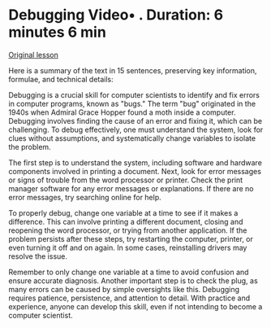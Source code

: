 # Debugging Video• . Duration: 6 minutes 6 min

[Original lesson](https://www.coursera.org/learn/uol-how-computers-work/lecture/IUWJM/debugging)

Here is a summary of the text in 15 sentences, preserving key information, formulae, and technical details:

Debugging is a crucial skill for computer scientists to identify and fix errors in computer programs, known as "bugs." The term "bug" originated in the 1940s when Admiral Grace Hopper found a moth inside a computer. Debugging involves finding the cause of an error and fixing it, which can be challenging. To debug effectively, one must understand the system, look for clues without assumptions, and systematically change variables to isolate the problem.

The first step is to understand the system, including software and hardware components involved in printing a document. Next, look for error messages or signs of trouble from the word processor or printer. Check the print manager software for any error messages or explanations. If there are no error messages, try searching online for help.

To properly debug, change one variable at a time to see if it makes a difference. This can involve printing a different document, closing and reopening the word processor, or trying from another application. If the problem persists after these steps, try restarting the computer, printer, or even turning it off and on again. In some cases, reinstalling drivers may resolve the issue.

Remember to only change one variable at a time to avoid confusion and ensure accurate diagnosis. Another important step is to check the plug, as many errors can be caused by simple oversights like this. Debugging requires patience, persistence, and attention to detail. With practice and experience, anyone can develop this skill, even if not intending to become a computer scientist.

